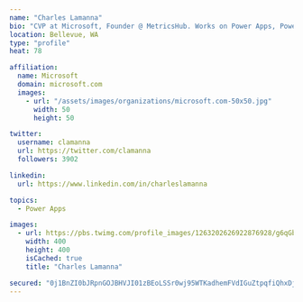 ```yaml
---
name: "Charles Lamanna"
bio: "CVP at Microsoft, Founder @ MetricsHub. Works on Power Apps, Power Automate, Power Virtual Agent, Common Data Service and Dynamics 365."
location: Bellevue, WA
type: "profile"
heat: 78

affiliation:
  name: Microsoft
  domain: microsoft.com
  images:
    - url: "/assets/images/organizations/microsoft.com-50x50.jpg"
      width: 50
      height: 50

twitter:
  username: clamanna
  url: https://twitter.com/clamanna
  followers: 3902

linkedin:
  url: https://www.linkedin.com/in/charleslamanna

topics:
  - Power Apps

images:
  - url: https://pbs.twimg.com/profile_images/1263202626922876928/g6qGbHZ-_400x400.jpg
    width: 400
    height: 400
    isCached: true
    title: "Charles Lamanna"

secured: "0j1BnZI0bJRpnGOJBHVJI01zBEoLSSr0wj95WTKadhemFVdIGuZtpqfiQhxDj9GT1STyyFwSaz2Le9sC3VYdU3q7bhAnZAtB6UbQ0rW2qUXZSAUUqUEEN3xLTFszzNfewdaTWegJT4ODPzhdlCOruyWtbS8G8yeQxWfMVgfwq32DxcogjvpYhTPL9R6t3LoWuGpaFFhwW0ecHq39GX72lXoJOEtZfCnaxvN0RO3nhEGsuLu2gDvb+SS0duUD4n9VOIRgMfcOFjeAv3cZe5evd6E3saLeVax+JJMx9/iD1yhHGtjNZ3cX+Pd8fYfuAB0jFviWhAscs7oJsOmEjpzJuuFTrm9bjJkQp5o+7JZCG408t8N9bCoSebNOa8Gn0P23Zy/hHFELBeb1px1AOQCEnb0UPR1NAYwM/LoFDObsIgk=;pMlpYhv2vsG2X25redNClQ=="
---
```



